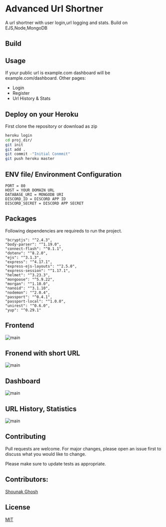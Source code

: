 # Advanced Url Shortner

A url shortner with user login,url logging and stats. Build on EJS,Node,MongoDB

## Build


## Usage

If your public url is example.com dashboard will be example.com/dashboard.
Other pages:
- Login
- Register
- Url History & Stats


## Deploy on your Heroku
First clone the repository or download as zip
```bash
heroku login
cd proj_dir/
git init
git add .
git commit -"Initial Conmmit"
git push heroku master
```

## ENV file/ Environment Configuration
```
PORT = 80
HOST = YOUR DOMAIN URL
DATABASE_URI = MONGODB URI
DISCORD_ID = DISCORD APP ID
DISCORD_SECRET = DISCORD APP SECRET
```

## Packages
Following dependencies are requireds to run the project.

```node
"bcryptjs": "^2.4.3",
"body-parser": "^1.19.0",
"connect-flash": "^0.1.1",
"dotenv": "^8.2.0",
"ejs": "^3.1.3",
"express": "^4.17.1",
"express-ejs-layouts": "^2.5.0",
"express-session": "^1.17.1",
"helmet": "^3.23.3",
"mongoose": "^5.9.22",
"morgan": "^1.10.0",
"nanoid": "^3.1.10",
"nodemon": "^2.0.4",
"passport": "^0.4.1",
"passport-local": "^1.0.0",
"unirest": "^0.6.0",
"yup": "^0.29.1"
```
## Frontend
![main](https://res.cloudinary.com/websway/image/upload/v1603455155/Url%20shortner/Screenshot_2020-10-23_at_5.39.44_PM.png)

## Fronend with short URL
![main](https://res.cloudinary.com/websway/image/upload/v1603455155/Url%20shortner/Screenshot_2020-10-23_at_5.39.55_PM.png)

## Dashboard
![main](https://res.cloudinary.com/websway/image/upload/v1603455155/Url%20shortner/Screenshot_2020-10-23_at_5.40.52_PM.png)

## URL History, Statistics
![main](https://res.cloudinary.com/websway/image/upload/v1603455156/Url%20shortner/Screenshot_2020-10-23_at_5.41.01_PM.png)

## Contributing
Pull requests are welcome. For major changes, please open an issue first to discuss what you would like to change.

Please make sure to update tests as appropriate.

## Contributors: 
[Shounak Ghosh](https://github.com/sghosh1810/)

## License
[MIT](https://choosealicense.com/licenses/mit/)